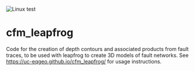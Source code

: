 ![Linux test](https://github.com/uc-eqgeo/cfm_leapfrog/actions/workflows/linux-test.yml/badge.svg)
# cfm_leapfrog

Code for the creation of depth contours and associated products from fault traces, to be used with leapfrog to create 3D models of fault networks. See https://uc-eqgeo.github.io/cfm_leapfrog/ for usage instructions.
